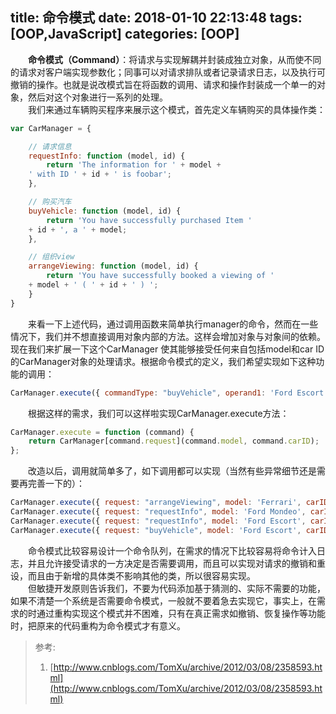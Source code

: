 title: 命令模式
date: 2018-01-10 22:13:48
tags: [OOP,JavaScript]
categories: [OOP]
---
&emsp;&emsp;**命令模式（Command）**：将请求与实现解耦并封装成独立对象，从而使不同的请求对客户端实现参数化；同事可以对请求排队或者记录请求日志，以及执行可撤销的操作。也就是说改模式旨在将函数的调用、请求和操作封装成一个单一的对象，然后对这个对象进行一系列的处理。    
&emsp;&emsp;我们来通过车辆购买程序来展示这个模式，首先定义车辆购买的具体操作类：    
```js
var CarManager = {

    // 请求信息
    requestInfo: function (model, id) {
        return 'The information for ' + model +
    ' with ID ' + id + ' is foobar';
    },

    // 购买汽车
    buyVehicle: function (model, id) {
        return 'You have successfully purchased Item '
    + id + ', a ' + model;
    },

    // 组织view
    arrangeViewing: function (model, id) {
        return 'You have successfully booked a viewing of '
    + model + ' ( ' + id + ' ) ';
    }
}
```

&emsp;&emsp;来看一下上述代码，通过调用函数来简单执行manager的命令，然而在一些情况下，我们并不想直接调用对象内部的方法。这样会增加对象与对象间的依赖。现在我们来扩展一下这个CarManager 使其能够接受任何来自包括model和car ID 的CarManager对象的处理请求。根据命令模式的定义，我们希望实现如下这种功能的调用：    
```js
CarManager.execute({ commandType: "buyVehicle", operand1: 'Ford Escort', operand2: '453543' });
```

&emsp;&emsp;根据这样的需求，我们可以这样啦实现CarManager.execute方法：    
```js
CarManager.execute = function (command) {
    return CarManager[command.request](command.model, command.carID);
};
```
&emsp;&emsp;改造以后，调用就简单多了，如下调用都可以实现（当然有些异常细节还是需要再完善一下的）：    
```js
CarManager.execute({ request: "arrangeViewing", model: 'Ferrari', carID: '145523' });
CarManager.execute({ request: "requestInfo", model: 'Ford Mondeo', carID: '543434' });
CarManager.execute({ request: "requestInfo", model: 'Ford Escort', carID: '543434' });
CarManager.execute({ request: "buyVehicle", model: 'Ford Escort', carID: '543434' });
```

&emsp;&emsp;命令模式比较容易设计一个命令队列，在需求的情况下比较容易将命令计入日志，并且允许接受请求的一方决定是否需要调用，而且可以实现对请求的撤销和重设，而且由于新增的具体类不影响其他的类，所以很容易实现。    
&emsp;&emsp;但敏捷开发原则告诉我们，不要为代码添加基于猜测的、实际不需要的功能，如果不清楚一个系统是否需要命令模式，一般就不要着急去实现它，事实上，在需求的时通过重构实现这个模式并不困难，只有在真正需求如撤销、恢复操作等功能时，把原来的代码重构为命令模式才有意义。    

> 参考: 
> 1. [http://www.cnblogs.com/TomXu/archive/2012/03/08/2358593.html](http://www.cnblogs.com/TomXu/archive/2012/03/08/2358593.html) 